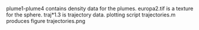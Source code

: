 plume1-plume4 contains density data for the plumes. europa2.tif is a texture for the sphere. traj*1.3 is trajectory data.
plotting script trajectories.m produces figure trajectories.png 
